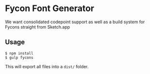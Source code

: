 # Fycon Font Generator

We want consolidated codepoint support as well as a build system for Fycons straight from Sketch.app  

## Usage
```
$ npm install  
$ gulp fycons
```

This will export all files into a ``dist/`` folder.
